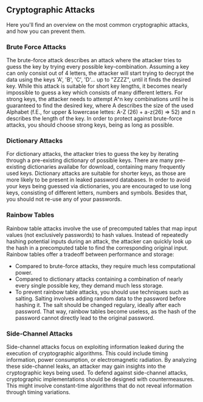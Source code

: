 ## Cryptographic Attacks

Here you'll find an overview on the most common cryptographic attacks, and how you can prevent them.

### Brute Force Attacks

The brute-force attack describes an attack where the attacker tries to guess the key by trying every possible key-combination.
Assuming a key can only consist out of 4 letters, the attacker will start trying to decrypt the data using the keys 'A', 'B', 'C', 'D'... up to "ZZZZ", until it finds the desired key.
While this attack is suitable for short key lengths, it becomes nearly impossible to guess a key which consists of many different letters.
For strong keys, the attacker needs to attempt A^n key combinations until he is guaranteed to find the desired key, where A describes the size of the used Alphabet (f.E., for upper & lowercase lettes: A-Z (26) + a-z(26) => 52) and n describes the length of the key.
In order to protect against brute-force attacks, you should choose strong keys, being as long as possible. 

### Dictionary Attacks

For dictionary attacks, the attacker tries to guess the key by iterating through a pre-existing dictionary of possible keys.
There are many pre-existing dictionaries availabe for download, containing many frequently used keys.
Dictionary attacks are suitable for shorter keys, as those are more likely to be present in leaked password databases.
In order to avoid your keys being guessed via dictionaries, you are encouraged to use long keys, consisting of different letters, numbers and symbols. Besides that, you should not re-use any of your passwords.

### Rainbow Tables


Rainbow table attacks involve the use of precomputed tables that map input values (not exclusively passwords) to hash values. Instead of repeatedly hashing potential inputs during an attack, the attacker can quickly look up the hash in a precomputed table to find the corresponding original input.
Rainbow tables offer a tradeoff between performance and storage:
- Compared to brute-force attacks, they require much less computational power.
- Compared to dictionary attacks containing a combination of nearly every single possible key, they demand much less storage.
- To prevent rainbow table attacks, you should use techniques such as salting. Salting involves adding random data to the password before hashing it. The salt should be changed regulary, ideally after each password.
That way, rainbow tables become useless, as the hash of the password cannot directly lead to the original password.

### Side-Channel Attacks

Side-channel attacks focus on exploiting information leaked during the execution of cryptographic algorithms. This could include timing information, power consumption, or electromagnetic radiation.
By analyzing these side-channel leaks, an attacker may gain insights into the cryptographic keys being used.
To defend against side-channel attacks, cryptographic implementations should be designed with countermeasures.
This might involve constant-time algorithms that do not reveal information through timing variations.

